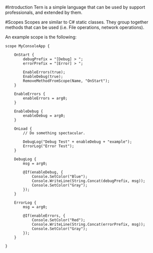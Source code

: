 #Introduction
Tern is a simple language that can be used by support professionals, and extended by them.

#Scopes
Scopes are similar to C# static classes. They group together methods that can be used (i.e. File operations, network operations).

An example scope is the following:

```
scope MyConsoleApp {

	OnStart {
		debugPrefix = "[Debug] > ";
		errorPrefix = "[Error] > ";

		EnableErrors(true);
		EnableDebug(true);
		RemoveMethodFromScope(Name, "OnStart");
	}

	EnableErrors {
		enableErrors = arg0;
	}

	EnableDebug {
		enableDebug = arg0;
	}

	OnLoad {
		// Do something spectacular.

		DebugLog("Debug Test" + enableDebug + "example");
		ErrorLog("Error Test");
	}

	DebugLog {
		msg = arg0;

		@If(enableDebug, {
			Console.SetColor("Blue");
			Console.WriteLine(String.Concat(debugPrefix, msg));
			Console.SetColor("Gray");
		});
	}

	ErrorLog {
		msg = arg0;

		@If(enableErrors, {
			Console.SetColor("Red");
			Console.WriteLine(String.Concat(errorPrefix, msg));
			Console.SetColor("Gray");
		});
	}

}

```

#
